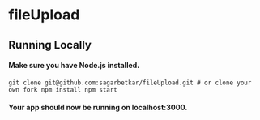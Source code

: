 # fileUpload

## Running Locally

#### Make sure you have Node.js installed.
``
git clone git@github.com:sagarbetkar/fileUpload.git # or clone your own fork
npm install
npm start
``

#### Your app should now be running on localhost:3000.
